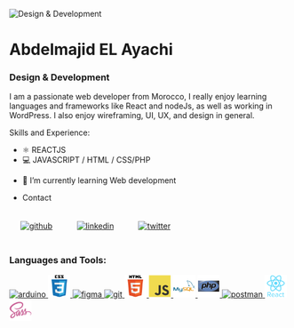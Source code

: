 
![Design & Development]('https://github.com/EL-Ayachi-Abdelmajid/EL-Ayachi-Abdelmajid/blob/main/banner.png')

#  Abdelmajid EL Ayachi


### Design & Development

I am a passionate web developer from Morocco, I really enjoy learning languages and frameworks like React and nodeJs, as well as working in WordPress. I also enjoy wireframing, UI, UX, and design in general.

Skills and Experience: 
* ⚛️ REACTJS 
* 💻 JAVASCRIPT / HTML / CSS/PHP

- 🌱 I’m currently learning Web development 

- Contact

[<img src='https://cdn.jsdelivr.net/npm/simple-icons@3.0.1/icons/github.svg' style='margin: 20px' alt='github' height='40'>](https://github.com/EL-Ayachi-Abdelmajid)            [<img src='https://cdn.jsdelivr.net/npm/simple-icons@3.0.1/icons/linkedin.svg' style='margin: 20px' alt='linkedin' height='40'>](https://www.linkedin.com/in/abdelmajid-el-ayachi/)                   [<img src='https://cdn.jsdelivr.net/npm/simple-icons@3.0.1/icons/twitter.svg' style='margin: 20px' alt='twitter' height='40'>](https://twitter.com/abdelmajidelay1)  


<h3 align="left">Languages and Tools:</h3>

<p align="left"> <a href="https://www.arduino.cc/" target="_blank" rel="noreferrer"> <img src="https://cdn.worldvectorlogo.com/logos/arduino-1.svg" alt="arduino" width="40" height="40"/> </a> <a href="https://www.w3schools.com/css/" target="_blank" rel="noreferrer"> <img src="https://raw.githubusercontent.com/devicons/devicon/master/icons/css3/css3-original-wordmark.svg" alt="css3" width="40" height="40"/> </a> <a href="https://www.figma.com/" target="_blank" rel="noreferrer"> <img src="https://www.vectorlogo.zone/logos/figma/figma-icon.svg" alt="figma" width="40" height="40"/> </a> <a href="https://git-scm.com/" target="_blank" rel="noreferrer"> <img src="https://www.vectorlogo.zone/logos/git-scm/git-scm-icon.svg" alt="git" width="40" height="40"/> </a> <a href="https://www.w3.org/html/" target="_blank" rel="noreferrer"> <img src="https://raw.githubusercontent.com/devicons/devicon/master/icons/html5/html5-original-wordmark.svg" alt="html5" width="40" height="40"/> </a> <a href="https://developer.mozilla.org/en-US/docs/Web/JavaScript" target="_blank" rel="noreferrer"> <img src="https://raw.githubusercontent.com/devicons/devicon/master/icons/javascript/javascript-original.svg" alt="javascript" width="40" height="40"/> </a> <a href="https://www.mysql.com/" target="_blank" rel="noreferrer"> <img src="https://raw.githubusercontent.com/devicons/devicon/master/icons/mysql/mysql-original-wordmark.svg" alt="mysql" width="40" height="40"/> </a> <a href="https://www.php.net" target="_blank" rel="noreferrer"> <img src="https://raw.githubusercontent.com/devicons/devicon/master/icons/php/php-original.svg" alt="php" width="40" height="40"/> </a> <a href="https://postman.com" target="_blank" rel="noreferrer"> <img src="https://www.vectorlogo.zone/logos/getpostman/getpostman-icon.svg" alt="postman" width="40" height="40"/> </a> <a href="https://reactjs.org/" target="_blank" rel="noreferrer"> <img src="https://raw.githubusercontent.com/devicons/devicon/master/icons/react/react-original-wordmark.svg" alt="react" width="40" height="40"/> </a> <a href="https://sass-lang.com" target="_blank" rel="noreferrer"> <img src="https://raw.githubusercontent.com/devicons/devicon/master/icons/sass/sass-original.svg" alt="sass" width="40" height="40"/> </a> </p>
